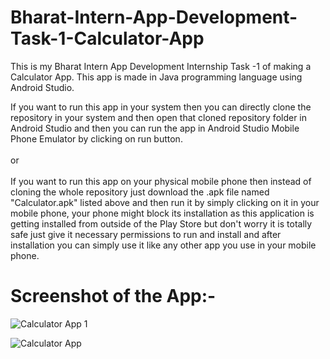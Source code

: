 # Bharat-Intern-App-Development-Task-1-Calculator-App
This is my Bharat Intern App Development Internship Task -1 of making a Calculator App. This app is made in Java programming language using Android Studio.

If you want to run this app in your system then you can directly clone the repository in your system and then open that cloned repository folder in Android Studio and then you can run the app in Android Studio Mobile Phone Emulator by clicking on run button. \
\
or \
\
If you want to run this app on your physical mobile phone then instead of cloning the whole repository just download the .apk file named "Calculator.apk" listed above and then run it by simply clicking on it in your mobile phone, your phone might block its installation as this application is getting installed from outside of the Play Store but don't worry it is totally safe just give it necessary permissions to run and install and after installation you can simply use it like any other app you use in your mobile phone.

# Screenshot of the App:-
![Calculator App 1](https://github.com/ALAG11/Bharat-Intern-App-Development-Task-1-Calculator-App/assets/96953120/496e48e2-9eaf-4488-b404-cbd96688dc9d)

![Calculator App](https://github.com/ALAG11/Bharat-Intern-App-Development-Task-1-Calculator-App/assets/96953120/10feaf95-60b9-487e-a9e9-f13c80f1b16b)

